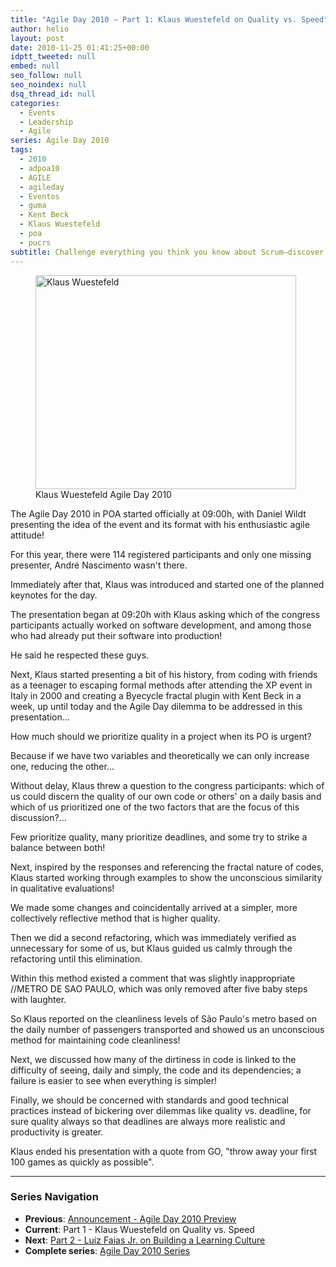 ```yaml
---
title: "Agile Day 2010 – Part 1: Klaus Wuestefeld on Quality vs. Speed"
author: helio
layout: post
date: 2010-11-25 01:41:25+00:00
idptt_tweeted: null
embed: null
seo_follow: null
seo_noindex: null
dsq_thread_id: null
categories:
  - Events
  - Leadership
  - Agile
series: Agile Day 2010
tags:
  - 2010
  - adpoa10
  - AGILE
  - agileday
  - Eventos
  - guma
  - Kent Beck
  - Klaus Wuestefeld
  - poa
  - pucrs
subtitle: Challenge everything you think you know about Scrum—discover Klaus Wuestefeld's radical insights on why rigid frameworks fail and how true agility emerges from principles, not processes
---
```


<figure id="attachment_215" style="width: 417px" class="wp-caption aligncenter">
<img class="size-full wp-image-215" src="/uploads/2010/11/KlausAgileDay2010.jpg" alt="Klaus Wuestefeld" width="417" height="342" srcset="/uploads/2010/11/KlausAgileDay2010.jpg 417w, /uploads/2010/11/KlausAgileDay2010-300x246.jpg 300w" sizes="(max-width: 417px) 100vw, 417px" />
<figcaption class="wp-caption-text">Klaus Wuestefeld Agile Day 2010</figcaption>
</figure>
The Agile Day 2010 in POA started officially at 09:00h, with Daniel Wildt presenting the idea of the event and its format with his enthusiastic agile attitude!

For this year, there were 114 registered participants and only one missing presenter, André Nascimento wasn't there.

Immediately after that, Klaus was introduced and started one of the planned keynotes for the day.

The presentation began at 09:20h with Klaus asking which of the congress participants actually worked on software development, and among those who had already put their software into production!

He said he respected these guys.

Next, Klaus started presenting a bit of his history, from coding with friends as a teenager to escaping formal methods after attending the XP event in Italy in 2000 and creating a Byecycle fractal plugin with Kent Beck in a week, up until today and the Agile Day dilemma to be addressed in this presentation...

How much should we prioritize quality in a project when its PO is urgent?

Because if we have two variables and theoretically we can only increase one, reducing the other...

Without delay, Klaus threw a question to the congress participants: which of us could discern the quality of our own code or others' on a daily basis and which of us prioritized one of the two factors that are the focus of this discussion?...

Few prioritize quality, many prioritize deadlines, and some try to strike a balance between both!

Next, inspired by the responses and referencing the fractal nature of codes, Klaus started working through examples to show the unconscious similarity in qualitative evaluations!

We made some changes and coincidentally arrived at a simpler, more collectively reflective method that is higher quality.

Then we did a second refactoring, which was immediately verified as unnecessary for some of us, but Klaus guided us calmly through the refactoring until this elimination.

Within this method existed a comment that was slightly inappropriate //METRO DE SAO PAULO, which was only removed after five baby steps with laughter.

So Klaus reported on the cleanliness levels of São Paulo's metro based on the daily number of passengers transported and showed us an unconscious method for maintaining code cleanliness!

Next, we discussed how many of the dirtiness in code is linked to the difficulty of seeing, daily and simply, the code and its dependencies; a failure is easier to see when everything is simpler!

Finally, we should be concerned with standards and good technical practices instead of bickering over dilemmas like quality vs. deadline, for sure quality always so that deadlines are always more realistic and productivity is greater.

Klaus ended his presentation with a quote from GO, "throw away your first 100 games as quickly as possible".

---

### **Series Navigation**

- **Previous**: [Announcement - Agile Day 2010 Preview](../2010-11-23-agile-day-2010-porto-alegre/)
- **Current**: Part 1 - Klaus Wuestefeld on Quality vs. Speed
- **Next**: [Part 2 - Luiz Faias Jr. on Building a Learning Culture](../2010-11-30-agile-day-2010-luiz-faias-jr/)
- **Complete series**: [Agile Day 2010 Series](/series/agile-day-2010/)
